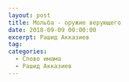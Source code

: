 ```yaml
---
layout: post
title: Мольба - оружие верующего
date: 2018-09-09 00:00:00
excerpt: Рашид Акказиев
tag:
categories:
  - Слово имама
  - Рашид Акказиев
---
```

